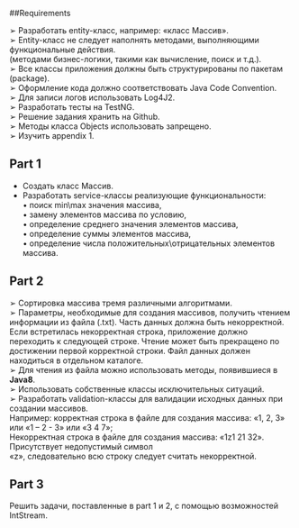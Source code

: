 ##Requirements


➢ Разработать entity-класс, например: «класс Массив».<br/>
➢ Entity-класс не следует наполнять методами, выполняющими функциональные действия.<br/>
(методами бизнес-логики, такими как вычисление, поиск и т.д.).<br/>
➢ Все классы приложения должны быть структурированы по пакетам (package).<br/>
➢ Оформление кода должно соответствовать Java Code Convention.<br/>
➢ Для записи логов использовать Log4J2.<br/>
➢ Разработать тесты на TestNG.<br/>
➢ Решение задания хранить на Github.<br/>
➢ Методы класса Objects использовать запрещено.<br/>
➢ Изучить appendix 1.<br/>

## Part 1


- Создать класс Массив.
- Разработать service-классы реализующие функциональности:<br/>
• поиск min\max значения массива,<br/>
• замену элементов массива по условию,<br/>
• определение среднего значения элементов массива,<br/>
• определение суммы элементов массива,<br/>
• определение числа положительных\отрицательных элементов массива.<br/>

## Part 2


➢ Сортировка массива тремя различными алгоритмами.<br/>
➢ Параметры, необходимые для создания массивов, получить чтением информации из файла
(.txt). Часть данных должна быть некорректной. Если встретилась некорректная
строка, приложение должно переходить к следующей строке. Чтение может быть
прекращено по достижении первой корректной строки. Файл данных должен находиться в
отдельном каталоге.<br/>
➢ Для чтения из файла можно использовать методы, появившиеся в **Java8**.<br/>
➢ Использовать собственные классы исключительных ситуаций.<br/>
➢ Разработать validation-классы для валидации исходных данных при создании массивов.<br/>
Например: корректная строка в файле для создания массива: «1, 2, 3» или «1 – 2 - 3» или «3 4 7»;<br/>
Некорректная строка в файле для создания массива: «1z1 21 32». Присутствует недопустимый символ<br/>
«z», следовательно всю строку следует считать некорректной.<br/>

## Part 3
Решить задачи, поставленные в part 1 и 2, с помощью возможностей IntStream.<br/>

